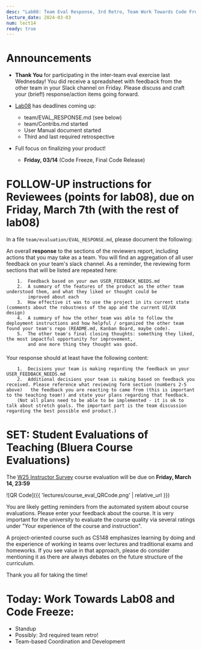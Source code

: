 ```yaml
---
desc: "Lab08: Team Eval Response, 3rd Retro, Team Work Towards Code Freeze"
lecture_date: 2024-03-03
num: lect14
ready: true
---
```


# Announcements
* **Thank You** for participating in the inter-team eval exercise last Wednesday! You did receive a spreadsheet with feedback from the other team in your Slack channel on Friday. Please discuss and craft your (brief!) response/action items going forward.  

* [Lab08](https://ucsb-cs148.github.io/w25/lab/lab08/) has deadlines coming up: 
    * team/EVAL_RESPONSE.md (see below)
    * team/Contribs.md started
    * User Manual document started
    * Third and last required retrospective 

* Full focus on finalizing your product! 
    * **Friday, 03/14** (Code Freeze, Final Code Release)


# FOLLOW-UP instructions for Reviewees (**points for lab08**), due on Friday, March 7th (with the rest of lab08)

In a file `team/evaluation/EVAL_RESPONSE.md`, please document the following:  

An overall **response** to the sections of the reviewers report, including actions that you may take as a team.
       You will find an aggregation of all user feedback on your team's slack channel. 
       As a reminder, the reviewing form sections that will be listed are repeated here: 
       
        1.  Feedback based on your own USER_FEEDBACK_NEEDS.md
        2.  A summary of the features of the product as the other team understood them, and what they liked or thought could be
            improved about each
        3.  How effective it was to use the project in its current state (comments about the robustness of the app and the current UI/UX design)
        4.  A summary of how the other team was able to follow the deployment instructions and how helpful / organized the other team found your team's repo (README.md, Kanban Board, maybe code).
        5.  The other team's final closing thoughts: something they liked, the most impactful opportunity for improvement,
            and one more thing they thought was good.
<p style="margin-top: 20px;"></p>

Your response should at least have the following content: 
       
        1.  Decisions your team is making regarding the feedback on your USER_FEEDBACK_NEEDS.md
        2.  Additional decisions your team is making based on feedback you received. Please reference what reviewing form section (numbers 2-5 above)   the feedback you are reacting to came from (this is important to the teaching team!) and state your plans regarding that feedback. 
        (Not all plans need to be able to be implemented - it is ok to talk about stretch goals. The important part is the team discussion regarding the best possible end product.)


# SET: Student Evaluations of Teaching (Bluera Course Evaluations)

The [W25 Instructor Survey](https://go.blueja.io/PqwV_o3TlkyuvzxpPp_91w) course evaluation will be due on **Friday, March 14, 23:59**

![QR Code]({{ 'lectures/course_eval_QRCode.png' | relative_url }})

You are likely getting reminders from the automated system about course evaluations. Please enter your feedback about the course.  It is very important for the university to evaluate the course quality via several ratings under "Your experience of the course and instruction". 

A project-oriented course such as CS148 emphasizes learning by doing and the experience of working in teams over lectures and traditional exams and homeworks. If you see value in that approach, please do consider mentioning it as there are always debates on the future structure of the curriculum.  

Thank you all for taking the time!  


# Today: Work Towards Lab08 and Code Freeze: 

* Standup 
* Possibly: 3rd required team retro! 
* Team-based Coordination and Development









